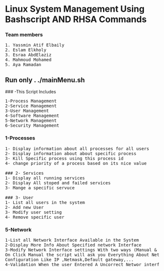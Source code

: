 # Linux System Management Using Bashscript AND RHSA Commands


### Team members
<pre>
1. Yassmin Atif Elbaily
2. Eslam Elkholy
3. Esraa AbdElaziz
4. Mahmoud Mohamed
5. Aya Ramadan
</pre>

<h2> Run only . ./mainMenu.sh </h2>
### -This Script Includes
<pre>
1-Process Management
2-Service Management
3-User Management
4-Software Management
5-Network Management
6-Security Management
</pre>

### 1-Processes
<pre>
1- Display information about all processes for all users
2- Display information about about specific process
3- Kill Specific process using this process id 
4- change priority of a process based on its nice value

### 2- Services
1- Display all running services
2- Display All stoped and failed services
3- Mange a specific servuce

### 3- User
1- List all users in the system
2- Add new User
3- Modify user setting 
4- Remove specific user
</pre>

### 5-Network
<pre>
1-List all Network Interface Available in the System
2-Display More Info About Specified network Interface
3-Modify Network Interface settings With two ways (Manual & Automatic)
On Click Manual the script will ask you Everything About Network interface
Configuration Like IP ,Netmask,Default gateway,...
4-Validation When the user Entered A Uncorrect Networ interface name
</pre>
